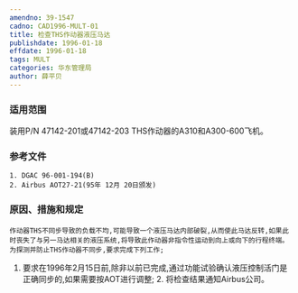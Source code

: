 ```yaml
---
amendno: 39-1547
cadno: CAD1996-MULT-01
title: 检查THS作动器液压马达
publishdate: 1996-01-18
effdate: 1996-01-18
tags: MULT
categories: 华东管理局
author: 薛平贝
---
```


### 适用范围 
装用P/N 47142-201或47142-203 THS作动器的A310和A300-600飞机。

<!--more-->
### 参考文件
    1. DGAC 96-001-194(B) 
    2. Airbus AOT27-21(95年 12月 20日颁发) 

### 原因、措施和规定 
    作动器THS不同步导致的负载不均,可能导致一个液压马达内部破裂,从而使此马达反转,如果此时丧失了与另一马达相关的液压系统,将导致此作动器非指令性运动到向上或向下的行程终端。为探测并防止THS作动器不同步,要求完成下列工作; 
1. 要求在1996年2月15日前,除非以前已完成,通过功能试验确认液压控制活门是正确同步的,如果需要按AOT进行调整; 
    2. 将检查结果通知Airbus公司。
